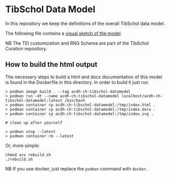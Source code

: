 # TibSchol Data Model

In this repository we keep the definitions of the overall TibSchol data model.

The following file contains a [visual sketch of the model](https://github.com/ERC-TibSchol/datamodel/blob/master/TibSchol_datamodel_sketch.pdf).

NB The TEI customization and RNG Schema are part of the TibSchol Curation repository.

## How to build the html output

The necessary steps to build a html and docx documentation of this model is found in the Dockerfile in this directory. In order to build it just run

```
> podman image build . --tag acdh-ch-tibschol-datamodel
> podman run -dt --name acdh-ch-tibschol-datamodel localhost/acdh-ch-tibschol-datamodel:latest /bin/bash
> podman container cp acdh-ch-tibschol-datamodel:/tmp/index.html .
> podman container cp acdh-ch-tibschol-datamodel:/tmp/index.docx .
> podman container cp acdh-ch-tibschol-datamodel:/tmp/index.svg .

# clean up after yourself

> podman stop --latest 
> podman container rm --latest 
```

Or, more simple:

```
chmod u+x rebuild.sh
./rebuild.sh
```

NB If you use docker, just replace the `podman` command with `docker`.



